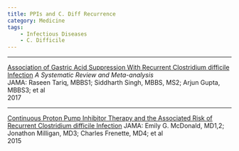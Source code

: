 ```yaml
---
title: PPIs and C. Diff Recurrence
category: Medicine
tags:
    - Infectious Diseases
    - C. Difficile
---
```


<!--Don't forget to check previous formatting to make sure your titles look consistent.-->

***
[Association of Gastric Acid Suppression With Recurrent Clostridium difficile Infection](http://jamanetwork.com/journals/jamainternalmedicine/article-abstract/2612117)
_A Systematic Review and Meta-analysis_  
JAMA: Raseen Tariq, MBBS1; Siddharth Singh, MBBS, MS2; Arjun Gupta, MBBS3; et al  
2017

***
[Continuous Proton Pump Inhibitor Therapy and the Associated Risk of Recurrent Clostridium difficile Infection](http://jamanetwork.com/journals/jamainternalmedicine/fullarticle/2173095?issueno=5&quiz=1&accessHash=AB65740118B91E95BD61733C55C1AAB137896566)
JAMA: Emily G. McDonald, MD1,2; Jonathon Milligan, MD3; Charles Frenette, MD4; et al  
2015
